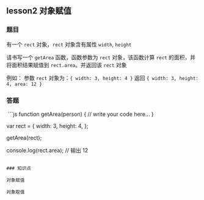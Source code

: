 ## lesson2 对象赋值

### 题目

有一个 `rect` 对象，`rect` 对象含有属性 `width`, `height`

请书写一个 `getArea` 函数，函数参数为 `rect` 对象，该函数计算 `rect` 的面积，并将面积结果赋值到 `rect.area`。并返回该 `rect` 对象

例如：
参数 `rect` 对象为：`{ width: 3, height: 4 }`
返回 `{ width: 3, height: 4, area: 12 }`

### 答题
 ```js
function getArea(person) {
  // write your code here...
}

var rect = {
  width: 3,
  height: 4,
};

getArea(rect);

console.log(rect.area); // 输出 12
```

### 知识点

对象赋值

对象取值

